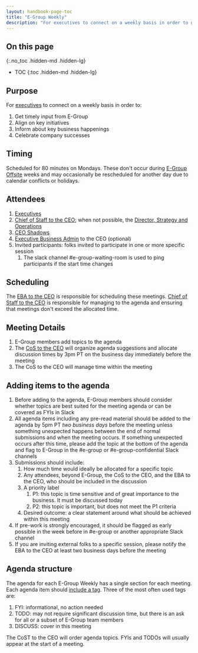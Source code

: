 ```yaml
---
layout: handbook-page-toc
title: "E-Group Weekly"
description: "For executives to connect on a weekly basis in order to get timely input from E-Group, align on key initiatives, inform about key business happenings and celebrate company successes."
---
```


## On this page
{:.no_toc .hidden-md .hidden-lg}

- TOC
{:toc .hidden-md .hidden-lg}

## Purpose

For [executives](/company/team/structure/#executives) to connect on a weekly basis in order to:

1. Get timely input from E-Group
1. Align on key initiatives
1. Inform about key business happenings 
1. Celebrate company successes

## Timing
Scheduled for 80 minutes on Mondays. These don't occur during 
[E-Group Offsite](/company/offsite/)
weeks and may occasionally be rescheduled for another day due to calendar conflicts or holidays. 

## Attendees
1. [Executives](/company/team/structure/#executives)
1. [Chief of Staff to the CEO](/job-families/chief-executive-officer/chief-of-staff/); when not possible, the [Director, Strategy and Operations](/job-families/chief-executive-officer/strategy-and-operations/)
1. [CEO Shadows](/handbook/ceo/shadow/)
1. [Executive Business Admin](/handbook/eba/#executive-business-administrator-team) to the CEO (optional)
1. Invited participants: folks invited to participate in one or more specific session
   1. The slack channel #e-group-waiting-room is used to ping participants if the start time changes

## Scheduling
The [EBA to the CEO](https://about.gitlab.com/handbook/eba/#executive-business-administrator-team) is responsible for scheduling these meetings. [Chief of Staff to the CEO](https://about.gitlab.com/job-families/chief-executive-officer/chief-of-staff/#directed-work) is responsible for managing to the agenda and ensuring that meetings don't exceed the allocated time. 

## Meeting Details
1. E-Group members add topics to the agenda
1. The [CoS to the CEO](/job-families/chief-executive-officer/chief-of-staff/) will organize agenda suggestions and allocate discussion times by 3pm PT on the business day immediately before the meeting
1. The CoS to the CEO will manage time within the meeting

## Adding items to the agenda
1. Before adding to the agenda, E-Group members should consider whether topics are best suited for the meeting agenda or can be covered as FYIs in Slack
1. All agenda items including any pre-read material should be added to the agenda by 5pm PT *two business days* before the meeting unless something unexpected happens between the end of normal submissions and when the meeting occurs. If something unexpected occurs after this time, please add the topic at the bottom of the agenda and flag to E-Group in the #e-group or #e-group-confidential Slack channels
1. Submissions should include:
      1. How much time would ideally be allocated for a specific topic 
      1. Any attendees, beyond E-Group, the CoS to the CEO, and the EBA to the CEO, who should be included in the discussion
      1. A priority label
            1. P1: this topic is time sensitive and of great importance to the business. It must be discussed today
            2. P2: this topic is important, but does not meet the P1 criteria
      1. Desired outcome: a clear statement around what should be achieved within this meeting
1. If pre-work is strongly encouraged, it should be flagged as early possible in the week before in #e-group or another appropriate Slack channel
1. If you are inviting external folks to a specific session, please notify the EBA to the CEO at least two business days before the meeting

## Agenda structure
The agenda for each E-Group Weekly has a single section for each meeting. Each agenda item should [include a tag](/handbook/leadership/1-1/suggested-agenda-format/#hallway). Three of the most often used tags are:
1. FYI: informational, no action needed
1. TODO: may not require significant discussion time, but there is an ask for all or a subset of E-Group team members
1. DISCUSS: cover in this meeting

The CoST to the CEO will order agenda topics. FYIs and TODOs will usually appear at the start of a meeting.
